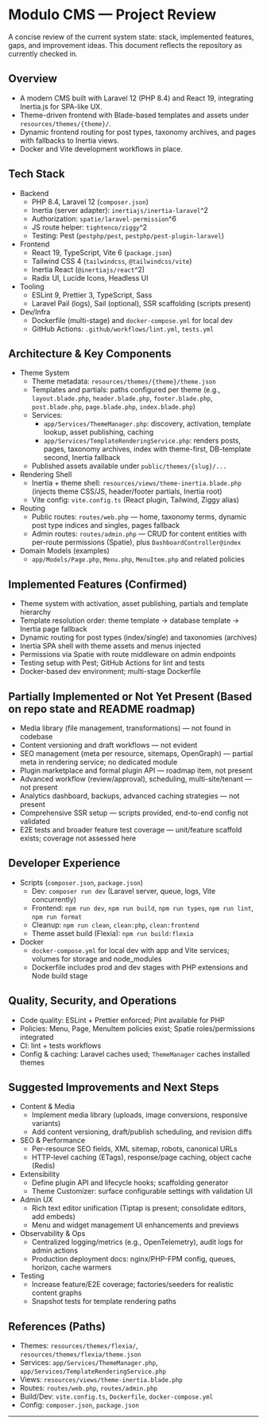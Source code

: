 # Modulo CMS — Project Review

A concise review of the current system state: stack, implemented features, gaps, and improvement ideas. This document reflects the repository as currently checked in.

## Overview

- A modern CMS built with Laravel 12 (PHP 8.4) and React 19, integrating Inertia.js for SPA-like UX.
- Theme-driven frontend with Blade-based templates and assets under `resources/themes/{theme}/`.
- Dynamic frontend routing for post types, taxonomy archives, and pages with fallbacks to Inertia views.
- Docker and Vite development workflows in place.

## Tech Stack

- Backend
  - PHP 8.4, Laravel 12 (`composer.json`)
  - Inertia (server adapter): `inertiajs/inertia-laravel`^2
  - Authorization: `spatie/laravel-permission`^6
  - JS route helper: `tightenco/ziggy`^2
  - Testing: Pest (`pestphp/pest`, `pestphp/pest-plugin-laravel`)
- Frontend
  - React 19, TypeScript, Vite 6 (`package.json`)
  - Tailwind CSS 4 (`tailwindcss`, `@tailwindcss/vite`)
  - Inertia React (`@inertiajs/react`^2)
  - Radix UI, Lucide Icons, Headless UI
- Tooling
  - ESLint 9, Prettier 3, TypeScript, Sass
  - Laravel Pail (logs), Sail (optional), SSR scaffolding (scripts present)
- Dev/Infra
  - Dockerfile (multi-stage) and `docker-compose.yml` for local dev
  - GitHub Actions: `.github/workflows/lint.yml`, `tests.yml`

## Architecture & Key Components

- Theme System
  - Theme metadata: `resources/themes/{theme}/theme.json`
  - Templates and partials: paths configured per theme (e.g., `layout.blade.php`, `header.blade.php`, `footer.blade.php`, `post.blade.php`, `page.blade.php`, `index.blade.php`)
  - Services:
    - `app/Services/ThemeManager.php`: discovery, activation, template lookup, asset publishing, caching
    - `app/Services/TemplateRenderingService.php`: renders posts, pages, taxonomy archives, index with theme-first, DB-template second, Inertia fallback
  - Published assets available under `public/themes/{slug}/...`
- Rendering Shell
  - Inertia + theme shell: `resources/views/theme-inertia.blade.php` (injects theme CSS/JS, header/footer partials, Inertia root)
  - Vite config: `vite.config.ts` (React plugin, Tailwind, Ziggy alias)
- Routing
  - Public routes: `routes/web.php` — home, taxonomy terms, dynamic post type indices and singles, pages fallback
  - Admin routes: `routes/admin.php` — CRUD for content entities with per-route permissions (Spatie), plus `DashboardController@index`
- Domain Models (examples)
  - `app/Models/Page.php`, `Menu.php`, `MenuItem.php` and related policies

## Implemented Features (Confirmed)

- Theme system with activation, asset publishing, partials and template hierarchy
- Template resolution order: theme template → database template → Inertia page fallback
- Dynamic routing for post types (index/single) and taxonomies (archives)
- Inertia SPA shell with theme assets and menus injected
- Permissions via Spatie with route middleware on admin endpoints
- Testing setup with Pest; GitHub Actions for lint and tests
- Docker-based dev environment; multi-stage Dockerfile

## Partially Implemented or Not Yet Present (Based on repo state and README roadmap)

- Media library (file management, transformations) — not found in codebase
- Content versioning and draft workflows — not evident
- SEO management (meta per resource, sitemaps, OpenGraph) — partial meta in rendering service; no dedicated module
- Plugin marketplace and formal plugin API — roadmap item, not present
- Advanced workflow (review/approval), scheduling, multi-site/tenant — not present
- Analytics dashboard, backups, advanced caching strategies — not present
- Comprehensive SSR setup — scripts provided, end-to-end config not validated
- E2E tests and broader feature test coverage — unit/feature scaffold exists; coverage not assessed here

## Developer Experience

- Scripts (`composer.json`, `package.json`)
  - Dev: `composer run dev` (Laravel server, queue, logs, Vite concurrently)
  - Frontend: `npm run dev`, `npm run build`, `npm run types`, `npm run lint`, `npm run format`
  - Cleanup: `npm run clean`, `clean:php`, `clean:frontend`
  - Theme asset build (Flexia): `npm run build:flexia`
- Docker
  - `docker-compose.yml` for local dev with app and Vite services; volumes for storage and node_modules
  - Dockerfile includes prod and dev stages with PHP extensions and Node build stage

## Quality, Security, and Operations

- Code quality: ESLint + Prettier enforced; Pint available for PHP
- Policies: Menu, Page, MenuItem policies exist; Spatie roles/permissions integrated
- CI: lint + tests workflows
- Config & caching: Laravel caches used; `ThemeManager` caches installed themes

## Suggested Improvements and Next Steps

- Content & Media
  - Implement media library (uploads, image conversions, responsive variants)
  - Add content versioning, draft/publish scheduling, and revision diffs
- SEO & Performance
  - Per-resource SEO fields, XML sitemap, robots, canonical URLs
  - HTTP-level caching (ETags), response/page caching, object cache (Redis)
- Extensibility
  - Define plugin API and lifecycle hooks; scaffolding generator
  - Theme Customizer: surface configurable settings with validation UI
- Admin UX
  - Rich text editor unification (Tiptap is present; consolidate editors, add embeds)
  - Menu and widget management UI enhancements and previews
- Observability & Ops
  - Centralized logging/metrics (e.g., OpenTelemetry), audit logs for admin actions
  - Production deployment docs: nginx/PHP-FPM config, queues, horizon, cache warmers
- Testing
  - Increase feature/E2E coverage; factories/seeders for realistic content graphs
  - Snapshot tests for template rendering paths

## References (Paths)

- Themes: `resources/themes/flexia/`, `resources/themes/flexia/theme.json`
- Services: `app/Services/ThemeManager.php`, `app/Services/TemplateRenderingService.php`
- Views: `resources/views/theme-inertia.blade.php`
- Routes: `routes/web.php`, `routes/admin.php`
- Build/Dev: `vite.config.ts`, `Dockerfile`, `docker-compose.yml`
- Config: `composer.json`, `package.json`

---

